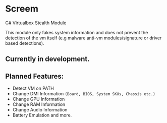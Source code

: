 # Screem
C# Virtualbox Stealth Module

This module only fakes system information and does not prevent the detection of the vm itself (e.g malware anti-vm modules/signature or driver based detections).

## Currently in development.

## Planned Features:
- Detect VM on PATH
- Change DMI Information `(Board, BIOS, System SKUs, Chassis etc.)`
- Change GPU Information
- Change RAM Information
- Change Audio Information
- Battery Emulation
and more.

